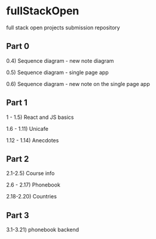 # fullStackOpen

full stack open projects submission repository

## Part 0

0.4) Sequence diagram - new note diagram

0.5) Sequence diagram - single page app

0.6) Sequence diagram - new note on the single page app

## Part 1

1 - 1.5) React and JS basics

1.6 - 1.11) Unicafe

1.12 - 1.14) Anecdotes

## Part 2

2.1-2.5) Course info

2.6 - 2.17) Phonebook

2.18-2.20) Countries

## Part 3

3.1-3.21) phonebook backend

